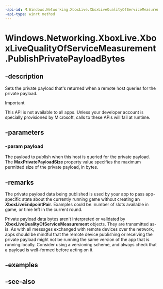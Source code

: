 ```yaml
---
-api-id: M:Windows.Networking.XboxLive.XboxLiveQualityOfServiceMeasurement.PublishPrivatePayloadBytes(System.Byte[])
-api-type: winrt method
---
```


<!-- Method syntax
public void PublishPrivatePayloadBytes(System.Byte[] payload)
-->

# Windows.Networking.XboxLive.XboxLiveQualityOfServiceMeasurement.PublishPrivatePayloadBytes

## -description

Sets the private payload that's returned when a remote host queries for the private payload.

> [!IMPORTANT]
> This API is not available to all apps. Unless your developer account is specially provisioned by Microsoft, calls to these APIs will fail at runtime.

## -parameters

### -param payload

The payload to publish when this host is queried for the private payload. The **MaxPrivatePayloadSize** property value specifies the maximum permitted size of the private payload, in bytes.

## -remarks

The private payload data being published is used by your app to pass app-specific state about the currently running game without creating an **XboxLiveEndpointPair**. Examples could be: number of slots available in game, or time left in the current round. 

Private payload data bytes aren't interpreted or validated by **XboxLiveQualityOfServiceMeasurement** objects. They are transmitted as-is. As with all messages exchanged with remote devices over the network, apps should be mindful that the remote device publishing or receiving the private payload might not be running the same version of the app that is running locally. Consider using a versioning scheme, and always check that a payload is well-formed before acting on it.

## -examples

## -see-also
